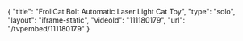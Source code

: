 {
    "title": "FroliCat Bolt Automatic Laser Light Cat Toy",
    "type": "solo",
    "layout": "iframe-static",
    "videoId": "111180179",
    "url": "\/tvpembed\/111180179"
}